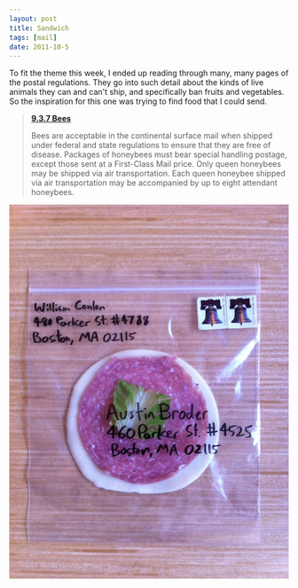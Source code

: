 ```yaml
---
layout: post
title: Sandwich
tags: [mail]
date: 2011-10-5
---
```


To fit the theme this week, I ended up reading through many, many pages of the postal regulations. They go into such detail about the kinds of live animals they can and can't ship, and specifically ban fruits and vegetables. So the inspiration for this one was trying to find food that I could send.

> [**9.3.7 Bees**](http://pe.usps.com/text/dmm300/601.htm#1140004)
>
> Bees are acceptable in the continental surface mail when shipped under federal and state regulations to ensure that they are free of disease. Packages of honeybees must bear special handling postage, except those sent at a First-Class Mail price. Only queen honeybees may be shipped via air transportation. Each queen honeybee shipped via air transportation may be accompanied by up to eight attendant honeybees.

![Mail pt. 5](/images/mail-5-1.jpg)